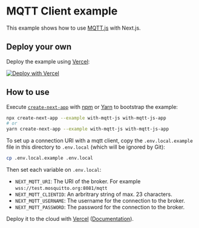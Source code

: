 # MQTT Client example

This example shows how to use [MQTT.js](https://github.com/mqttjs/MQTT.js) with Next.js.

## Deploy your own

Deploy the example using [Vercel](https://vercel.com):

[![Deploy with Vercel](https://vercel.com/button)](https://vercel.com/new/git/external?repository-url=https://github.com/vercel/next.js/tree/canary/examples/with-mqtt-js&project-name=with-mqtt-js&repository-name=with-mqtt-js)

## How to use

Execute [`create-next-app`](https://github.com/vercel/next.js/tree/canary/packages/create-next-app) with [npm](https://docs.npmjs.com/cli/init) or [Yarn](https://yarnpkg.com/lang/en/docs/cli/create/) to bootstrap the example:

```bash
npx create-next-app --example with-mqtt-js with-mqtt-js-app
# or
yarn create-next-app --example with-mqtt-js with-mqtt-js-app
```

To set up a connection URI with a mqtt client, copy the `.env.local.example` file in this directory to `.env.local` (which will be ignored by Git):

```bash
cp .env.local.example .env.local
```

Then set each variable on `.env.local`:

- `NEXT_MQTT_URI`: The URI of the broker. For example `wss://test.mosquitto.org:8081/mqtt`
- `NEXT_MQTT_CLIENTID`: An arbritrary string of max. 23 characters.
- `NEXT_MQTT_USERNAME`: The username for the connection to the broker.
- `NEXT_MQTT_PASSWORD`: The password for the connection to the broker.

Deploy it to the cloud with [Vercel](https://vercel.com/import?filter=next.js&utm_source=github&utm_medium=readme&utm_campaign=next-example) ([Documentation](https://nextjs.org/docs/deployment)).
